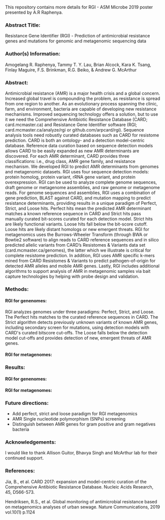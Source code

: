 This repository contains more details for RGI - ASM Microbe 2019 poster presented by A.R Raphenya.

### Abstract Title:

Resistance Gene Identifier (RGI) - Prediction of antimicrobial resistance genes and mutations for genomic and metagenomic sequencing data

### Author(s) Information: 

Amogelang R. Raphenya, Tammy T. Y. Lau, Brian Alcock, Kara K. Tsang, Finlay Maguire, F.S. Brinkman, R.G. Beiko, & Andrew G. McArthur

### Abstract:

Antimicrobial resistance (AMR) is a major health crisis and a global concern. Increased global travel is compounding the problem, as resistance is spread from one region to another. As an evolutionary process spanning the clinic, farm, and environment, bacteria are
capable of developing new resistance mechanisms. Improved sequencing technology offers a solution, but to use it we need the Comprehensive Antibiotic Resistance Database (CARD; card.mcmaster.ca) and Resistance Gene Identifier software (RGI; card.mcmaster.ca/analyze/rgi or github.com/arpcard/rgi). Sequence analysis tools need robustly curated databases such as CARD for resistome prediction. CARD is both an ontology- and a detection model-centric database. Reference data curation based on sequence detection models allows CARD to be easily expanded as new AMR determinants are discovered. For each AMR determinant, CARD provides three classifications: i.e., drug class, AMR gene family, and resistance mechanism. We developed RGI to predict AMR determinants from genomes and metagenomic datasets. RGI uses four sequence detection models: protein homolog, protein variant, rRNA gene variant, and protein overexpression. RGI can be used to analyze complete genome sequences, draft genome or metagenome assemblies, and raw genome or metagenome reads. For genome sequences and assemblies, RGI uses a combination of gene prediction, BLAST against CARD, and mutation mapping to predict resistance determinants, providing results in a unique paradigm of Perfect, Strict, and Loose hits. Perfect hits mean the predicted AMR determinant matches a known reference sequence in CARD and Strict hits pass manually curated bit-scores curated for each detection model. Strict hits are likely functional variants. Loose hits fall below the bit-score cutoff. Loose hits are likely distant homologs or new emergent threats. RGI for metagenomics uses the Burrows-Wheeler Transform (through BWA or Bowtie2 software) to align reads to CARD reference sequences and in silico predicted allelic variants from CARD’s Resistomes & Variants data set (card.mcmaster.ca/genomes), the latter which we illustrate is critical for complete resistome prediction. In addition, RGI uses AMR specific k-mers mined from CARD Resistomes & Variants to predict pathogen-of-origin for detected AMR alleles and mobile AMR genes. Lastly, RGI includes additional algorithms to support analysis of AMR in metagenomic samples via bait capture technologies by helping with probe design and validation.

### Methods:

#### RGI for genenomes:

RGI analyzes genomes under three paradigms: Perfect, Strict, and Loose. The Perfect hits matches to the curated reference sequences in CARD. The Strict algorithm detects previously unknown variants of known AMR genes, including secondary screen for mutations, using detection models with CARD's curated bitscore cut-offs. The Loose falls below the detection model cut-offs and provides detection of new, emergent threats of AMR genes.

#### RGI for metagenomes:

### Results:

#### RGI for genenomes:

#### RGI for metagenomes:

### Future directions:

- Add perfect, strict and loose paradigm for RGI metagenomics
- AMR Single nucleotide polymorphism (SNPs) screening
- Distinguish between AMR genes for gram positive and gram negatives bacteria

### Acknowledgements:

I would like to thank Allison Guitor, Bhavya Singh and McArthur lab for their continued support.

### References:

Jia, B., et al. CARD 2017: expansion and model-centric curation of the Comprehensive Antibiotic Resistance Database. 
Nucleic Acids Research, 45, D566-573.

Hendriksen, R.S., et al. Global monitoring of antimicrobial resistance based on metagenomics analyses of urban sewage. 
Nature Communications, 2019 vol.10(1) p.1124

